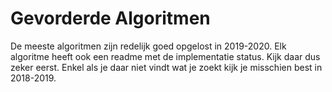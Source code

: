 # Gevorderde Algoritmen

De meeste algoritmen zijn redelijk goed opgelost in 2019-2020. Elk algoritme heeft ook een readme met de implementatie status. Kijk daar dus zeker eerst. Enkel als je daar niet vindt wat je zoekt kijk je misschien best in 2018-2019. 
